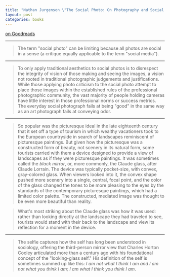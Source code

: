 ```yaml
---
title: "Nathan Jurgenson \"The Social Photo: On Photography and Social Media\""
layout: post
categories: books
---
```

[on Goodreads](https://www.goodreads.com/book/show/40733157-the-social-photo)

---

> The term "social photo" can be limiting because all photos are social in a sense (a critique equally applicable to the term "social media").

---

> To only apply traditional aesthetics to social photos is to disrespect the integrity of vision of those making and seeing the images, a vision not rooted in traditional photographic judgements and justifications. While those applying photo criticism to the social photo attempt to place those images within the established rules of the professional photographic community, the vast majority of people holding cameras have little interest in those professional norms or success metrics. The everyday social photograph fails at being "good" in the same way as an art photograph fails at conveying odor.

---

> So popular was the picturesque ideal in the late eighteenth century that it set off a type of tourism in which wealthy vacationers took to the European countryside in search of landscapes reminiscent of picturesque paintings. But given how the picturesque was a constructed form of beauty, not scenery in its natural form, some tourists carried with them a device designed to provide a view of landscapes as if they were picturesque paintings. It was sometimes called the *black mirror*, or, more commonly, the Claude glass, after Claude Lorrain. The device was typically pocket-size, with convex, gray-colored glass. When viewers looked into it, the convex shape pushed more scenery into a single, central, focal point, and the color of the glass changed the tones to be more pleasing to the eyes by the standards of the contemporary picturesque paintings, which had a limited color palette. The constructed, mediated image was thought to be even more beautiful than reality.

> What's most striking about the Claude glass was how it was used: rather than looking directly at the landscape they had traveled to see, tourists would stand with their back to the landscape and view its reflection for a moment in the device.

---

> The selfie captures how the self has long been understood in sociology, offering the third-person mirror view that Charles Horton Cooley articulated more than a century ago with his foundational concept of the "looking-glass self." His definition of the self is sometimes summed up like this: *I am not what I think I am and I am not what you think I am; I am what I think you think I am*.
